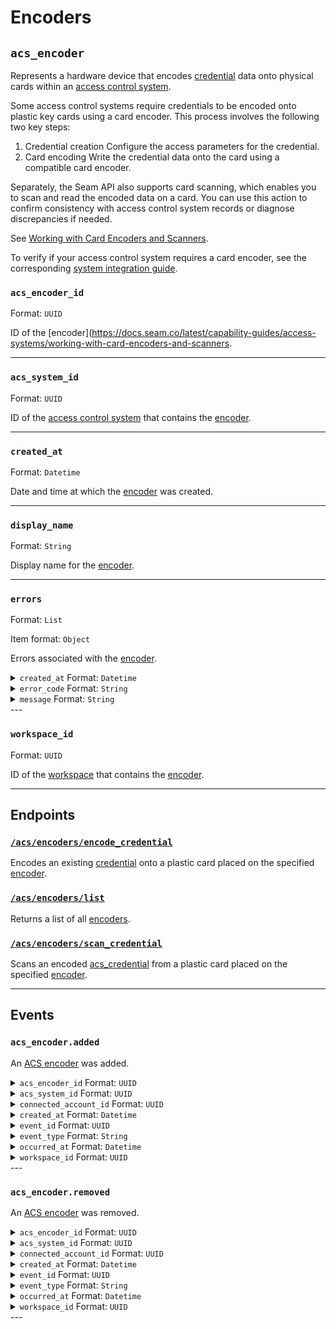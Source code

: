 # Encoders

## `acs_encoder`

Represents a hardware device that encodes [credential](../../../capability-guides/access-systems/managing-credentials.md) data onto physical cards within an [access control system](https://docs.seam.co/latest/capability-guides/access-systems).

Some access control systems require credentials to be encoded onto plastic key cards using a card encoder. This process involves the following two key steps:

1. Credential creation
   Configure the access parameters for the credential.
2. Card encoding
   Write the credential data onto the card using a compatible card encoder.

Separately, the Seam API also supports card scanning, which enables you to scan and read the encoded data on a card. You can use this action to confirm consistency with access control system records or diagnose discrepancies if needed.

 See [Working with Card Encoders and Scanners](../../../capability-guides/access-systems/working-with-card-encoders-and-scanners/README.md).

To verify if your access control system requires a card encoder, see the corresponding [system integration guide](../../../device-and-system-integration-guides/overview.md#access-control-systems).

### `acs_encoder_id`

Format: `UUID`

ID of the [encoder](https://docs.seam.co/latest/capability-guides/access-systems/working-with-card-encoders-and-scanners.

---

### `acs_system_id`

Format: `UUID`

ID of the [access control system](https://docs.seam.co/latest/capability-guides/access-systems) that contains the [encoder](../../../capability-guides/access-systems/working-with-card-encoders-and-scanners/README.md).

---

### `created_at`

Format: `Datetime`

Date and time at which the [encoder](../../../capability-guides/access-systems/working-with-card-encoders-and-scanners/README.md) was created.

---

### `display_name`

Format: `String`

Display name for the [encoder](../../../capability-guides/access-systems/working-with-card-encoders-and-scanners/README.md).

---

### `errors`

Format: `List`

Item format: `Object`

Errors associated with the [encoder](../../../capability-guides/access-systems/working-with-card-encoders-and-scanners/README.md).

<details>

<summary><code>created_at</code> Format: <code>Datetime</code></summary>

Date and time at which Seam created the error.
</details>
<details>

<summary><code>error_code</code> Format: <code>String</code></summary>

Unique identifier of the type of error. Enables quick recognition and categorization of the issue.
</details>
<details>

<summary><code>message</code> Format: <code>String</code></summary>

Detailed description of the error. Provides insights into the issue and potentially how to rectify it.
</details>
---

### `workspace_id`

Format: `UUID`

ID of the [workspace](../../../core-concepts/workspaces/README.md) that contains the [encoder](../../../capability-guides/access-systems/working-with-card-encoders-and-scanners/README.md).

---

## Endpoints

### [`/acs/encoders/encode_credential`](./encode_credential.md)

Encodes an existing [credential](../../../capability-guides/access-systems/managing-credentials.md) onto a plastic card placed on the specified [encoder](../../../capability-guides/access-systems/working-with-card-encoders-and-scanners/README.md).
### [`/acs/encoders/list`](./list.md)

Returns a list of all [encoders](../../../capability-guides/access-systems/working-with-card-encoders-and-scanners/README.md).
### [`/acs/encoders/scan_credential`](./scan_credential.md)

Scans an encoded [acs_credential](../../../capability-guides/access-systems/managing-credentials.md) from a plastic card placed on the specified [encoder](../../../capability-guides/access-systems/working-with-card-encoders-and-scanners/README.md).

---

## Events

### `acs_encoder.added`

An [ACS encoder](../../../capability-guides/access-systems/working-with-card-encoders-and-scanners/README.md) was added.

<details>

<summary><code>acs_encoder_id</code> Format: <code>UUID</code></summary>

ID of the [ACS encoder](../../../capability-guides/access-systems/working-with-card-encoders-and-scanners/README.md).
</details>
<details>

<summary><code>acs_system_id</code> Format: <code>UUID</code></summary>

ID of the [ACS system](https://docs.seam.co/latest/capability-guides/access-systems).
</details>
<details>

<summary><code>connected_account_id</code> Format: <code>UUID</code></summary>

ID of the [connected account](../../../core-concepts/connected-accounts/README.md).
</details>
<details>

<summary><code>created_at</code> Format: <code>Datetime</code></summary>

Date and time at which the event was created.
</details>
<details>

<summary><code>event_id</code> Format: <code>UUID</code></summary>

ID of the event.
</details>
<details>

<summary><code>event_type</code> Format: <code>String</code></summary>
</details>
<details>

<summary><code>occurred_at</code> Format: <code>Datetime</code></summary>

Date and time at which the event occurred.
</details>
<details>

<summary><code>workspace_id</code> Format: <code>UUID</code></summary>

ID of the [workspace](../../../core-concepts/workspaces/README.md).
</details>
---

### `acs_encoder.removed`

An [ACS encoder](../../../capability-guides/access-systems/working-with-card-encoders-and-scanners/README.md) was removed.

<details>

<summary><code>acs_encoder_id</code> Format: <code>UUID</code></summary>

ID of the [ACS encoder](../../../capability-guides/access-systems/working-with-card-encoders-and-scanners/README.md).
</details>
<details>

<summary><code>acs_system_id</code> Format: <code>UUID</code></summary>

ID of the [ACS system](https://docs.seam.co/latest/capability-guides/access-systems).
</details>
<details>

<summary><code>connected_account_id</code> Format: <code>UUID</code></summary>

ID of the [connected account](../../../core-concepts/connected-accounts/README.md).
</details>
<details>

<summary><code>created_at</code> Format: <code>Datetime</code></summary>

Date and time at which the event was created.
</details>
<details>

<summary><code>event_id</code> Format: <code>UUID</code></summary>

ID of the event.
</details>
<details>

<summary><code>event_type</code> Format: <code>String</code></summary>
</details>
<details>

<summary><code>occurred_at</code> Format: <code>Datetime</code></summary>

Date and time at which the event occurred.
</details>
<details>

<summary><code>workspace_id</code> Format: <code>UUID</code></summary>

ID of the [workspace](../../../core-concepts/workspaces/README.md).
</details>
---

